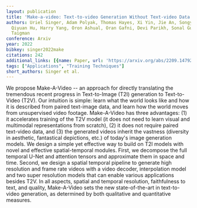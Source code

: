 ```yaml
---
layout: publication
title: 'Make-a-video: Text-to-video Generation Without Text-video Data'
authors: Uriel Singer, Adam Polyak, Thomas Hayes, Xi Yin, Jie An, Songyang Zhang,
  Qiyuan Hu, Harry Yang, Oron Ashual, Oran Gafni, Devi Parikh, Sonal Gupta, Yaniv
  Taigman
conference: Arxiv
year: 2022
bibkey: singer2022make
citations: 242
additional_links: [{name: Paper, url: 'https://arxiv.org/abs/2209.14792'}]
tags: ["Applications", "Training Techniques"]
short_authors: Singer et al.
---
```

We propose Make-A-Video -- an approach for directly translating the
tremendous recent progress in Text-to-Image (T2I) generation to Text-to-Video
(T2V). Our intuition is simple: learn what the world looks like and how it is
described from paired text-image data, and learn how the world moves from
unsupervised video footage. Make-A-Video has three advantages: (1) it
accelerates training of the T2V model (it does not need to learn visual and
multimodal representations from scratch), (2) it does not require paired
text-video data, and (3) the generated videos inherit the vastness (diversity
in aesthetic, fantastical depictions, etc.) of today's image generation models.
We design a simple yet effective way to build on T2I models with novel and
effective spatial-temporal modules. First, we decompose the full temporal U-Net
and attention tensors and approximate them in space and time. Second, we design
a spatial temporal pipeline to generate high resolution and frame rate videos
with a video decoder, interpolation model and two super resolution models that
can enable various applications besides T2V. In all aspects, spatial and
temporal resolution, faithfulness to text, and quality, Make-A-Video sets the
new state-of-the-art in text-to-video generation, as determined by both
qualitative and quantitative measures.